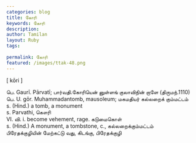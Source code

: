 ```yaml
---
categories: blog
title: கோரி
keywords: கோரி
description: 
author: Tamilan
layout: Ruby
tags: 
 
permalink: கோரி
featured: /images/ttak-48.png
---
```

  
[ kōri ]  
  
பெ. Gaurī. Pārvatī; பார்வதி.கோரியென் னுள்ளங் குலாவிநின் றாளே (திருமந்.1110)  
பெ. U. gōr. Muhammadantomb, mausoleum; மகமதியர் கல்லறைக் கும்மட்டம்  
s. (Hind.) a tomb, a monument  
s. Parvathi, கௌரி  
VI. வி. i. become vehement, rage. கடுமைகொள்  
s. (Hind.) A monument, a tombstone, c., கல்லறைக்கும்மட்டம்  
பிரேதக்குழியின் மேற்கட்டு வது, கிடங்கு, பிரேதக்குழி